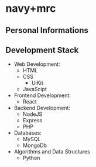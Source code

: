 # navy+mrc

## Personal Informations

## Development Stack

- Web Development: 
  - HTML
  - CSS
    - UiKit
  - JavaScipt
- Frontend Development:
  - React
- Backend Development:
  - NodeJS
  - Express
  - PHP
- Databases:
  - MySQL
  - MongoDb
- Algorithms and Data Structures
  - Python
